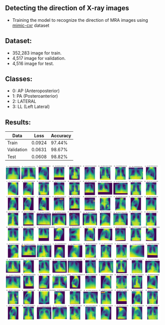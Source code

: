 ## Detecting the direction of X-ray images

- Training the model to recognize the direction of MRA images
  using [mimic-cxr](https://physionet.org/content/mimic-cxr-jpg/2.1.0/) dataset

## Dataset:

- 352,283 image for train.
- 4,517 image for validation.
- 4,516 image for test.

## Classes:

- 0: AP (Anteroposterior)
- 1: PA (Posteroanterior)
- 2: LATERAL
- 3: LL (Left Lateral)

## Results:

| Data       | Loss   | Accuracy |
|------------|--------|----------|
| Train      | 0.0924 | 97.44%   |
| Validation | 0.0631 | 98.67%   |
| Test       | 0.0608 | 98.82%   |

![image](results/img.png)
![image](results/img_1.png)
